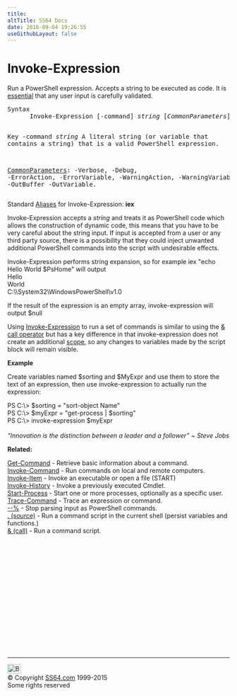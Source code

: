 ```yaml
---
title:
altTitle: SS64 Docs
date: 2016-09-04 19:26:55
useGithubLayout: false
---
```

<!-- #BeginLibraryItem "/Library/head_ps.lbi" --><!-- #EndLibraryItem --><h1>Invoke-Expression</h1> 
<p>Run a  PowerShell expression. Accepts a string to be executed as code. It is <a href="https://xkcd.com/327/">essential</a> that any user input is carefully validated.</p>
<pre>Syntax
      Invoke-Expression [-command] <i>string</i> [<i>CommonParameters</i>]

Key
   -command <i>string</i>
       A literal string (or variable that contains a string) that is a
       valid PowerShell expression.

   <a href="common.html">CommonParameters</a>:
       -Verbose, -Debug, -ErrorAction, -ErrorVariable, -WarningAction, -WarningVariable,
       -OutBuffer -OutVariable.</pre>
<p>Standard <a href="get-alias.html">Aliases</a> for Invoke-Expression:<span class="code"> <b>iex</b></span></p>
<p>Invoke-Expression accepts a <i>string</i> and treats it as PowerShell code which allows the construction of dynamic code, this means that you have to be very careful about the string input. If input is accepted from a user or any third party source, there is a possibility that they could inject unwanted additional PowerShell commands into the script with undesirable effects.</p>
<p>Invoke-Expression  performs string expansion, so for example <span class="code">iex "echo Hello World $PsHome"</span> will output<br>
<span class="code">Hello<br>
World<br>
C:\\System32\WindowsPowerShell\v1.0</span></p>
<p>If the result of the expression is an empty array, invoke-expression will output <span class="code">$null</span></p>
<p>Using <a href="invoke-expression.html">Invoke-Expression</a> to run a set of commands is similar to using the <span class="code"><a href="call.html">&amp;</a></span><a href="call.html"> call operator</a> but has a key difference in that  invoke-expression does not create an additional <a href="syntax-scopes.html">scope</a>, so any changes to variables  made by the script block will remain visible. <br>
</p>
<p><b>Example</b></p>
<p>Create variables named $sorting and $MyExpr and use them to store the text of an expression, then use invoke-expression to actually run the expression:</p>
<p><span class="code">PS C:\&gt; $sorting = "sort-object Name"<br>
PS C:\&gt; $myExpr = "get-process | $sorting"<br>
PS C:\&gt; invoke-expression $myExpr</span><br>
<br>
<i class="quote">“Innovation is the distinction between a leader and a follower” ~ Steve Jobs</i></p>
<p><b>Related:</b></p>
<p><a href="get-command.html">Get-Command</a> - Retrieve basic information about a command.<br>
<a href="invoke-command.html">Invoke-Command</a> -   Run commands on local and remote computers.<br>
<a href="invoke-item.html">Invoke-Item</a> - Invoke an executable or open a file (START)<br>
<a href="invoke-history.html">Invoke-History</a> - Invoke a previously executed Cmdlet.<br>
<a href="start-process.html">Start-Process</a> -  Start one or more processes, optionally as a specific user.<br>
<a href="trace-command.html">Trace-Command</a> - Trace an expression or command.<br>
<span class="code"><a href="stop-parsing.html">--%</a></span> - Stop parsing input as PowerShell commands.<br>
<a href="source.html">. (source)</a> - Run a command script in the current shell (persist variables and functions.)<br>
<a href="call.html">&amp; (call)</a> - Run a command script.</p><!-- #BeginLibraryItem "/Library/foot_ps.lbi" --><p>
<!-- PowerShell300 -->
<ins class="adsbygoogle" style="display:inline-block;width:300px;height:250px" data-ad-client="ca-pub-6140977852749469" data-ad-slot="6253539900"></ins>
<script>
(adsbygoogle = window.adsbygoogle || []).push({});
</script></p>
<hr>
<div id="bl" class="footer"><a href="invoke-expression.html#"><img src="../images/top.png" width="30" height="22" alt="Back to the Top"></a></div>
<div id="br" class="footer, tagline">© Copyright <a href="../index.html">SS64.com</a> 1999-2015<br>
Some rights reserved</div><!-- #EndLibraryItem -->
